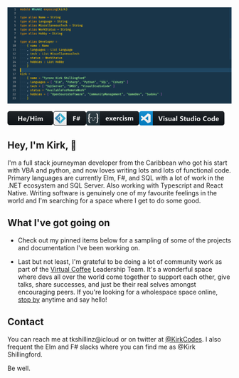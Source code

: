 <img src="https://github.com/tkshill/tkshill/blob/main/wiki_resources/banner.png" alt="banner that has a mock Elm file with my name and details as the data">

![](/wiki_resources/hehim.png)![](/wiki_resources/fsharp.png)![](/wiki_resources/excercism.png)![](/wiki_resources/visualstudio_code.png)

## Hey, I'm Kirk, :wave:

I'm a full stack journeyman developer from the Caribbean who got his start with VBA and python, and now loves writing lots and lots of functional code. Primary languages are currently Elm, F#, and SQL with a lot of work in the .NET ecosystem and SQL Server. Also working with Typescript and React Native. Writing software is genuinely one of my favourite feelings in the world and I'm searching for a space where I get to do some good.

## What I've got going on

- Check out my pinned items below for a sampling of some of the projects and documentation I've been working on.

- Last but not least, I'm grateful to be doing a lot of community work as part of the [Virtual Coffee](https://virtualcoffee.io/members/) Leadership Team. It's a wonderful space where devs all over the world come together to support each other, give talks, share successes, and just be their real selves amongst encouraging peers. If you're looking for a wholespace space online, [stop by](https://virtualcoffee.io/events/) anytime and say hello!


## Contact

You can reach me at tkshillinz@icloud or on twitter at [@KirkCodes](https://twitter.com/KirkCodes). I also frequent the Elm and F# slacks where you can find me as @Kirk Shillingford.

Be well.
